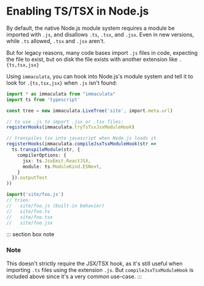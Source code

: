 # Enabling TS/TSX in Node.js

By default, the native Node.js module system requires a module
be imported with `.js`, and disallows `.ts`, `.tsx`, and `.jsx`.
Even in new versions, while `.ts` allowed, `.tsx` and `.jsx` aren't.

But for legacy reasons, many code bases import `.js` files in code,
expecting the file to exist, but on disk the file exists with
another extension like `.{ts,tsx,jsx}`

Using `immaculata`, you can hook into Node.js's module system
and tell it to look for `.{ts,tsx,jsx}` when `.js` isn't found:

```ts
import * as immaculata from "immaculata"
import ts from 'typescript'

const tree = new immaculata.LiveTree('site', import.meta.url)

// to use .js to import .jsx or .tsx files:
registerHooks(immaculata.tryTsTsxJsxModuleHook)

// transpiles tsx into javascript when Node.js loads it
registerHooks(immaculata.compileJsxTsxModuleHook(str =>
  ts.transpileModule(str, {
    compilerOptions: {
      jsx: ts.JsxEmit.ReactJSX,
      module: ts.ModuleKind.ESNext,
    }
  }).outputText
))

import('site/foo.js')
// tries:
//   site/foo.js (built-in behavior)
//   site/foo.ts
//   site/foo.tsx
//   site/foo.jsx
```

::: section box note
### Note

This doesn't strictly require the JSX/TSX hook,
as it's still useful when importing `.ts` files using
the extension `.js`. But `compileJsxTsxModuleHook` is
included above since it's a very common use-case.
:::
